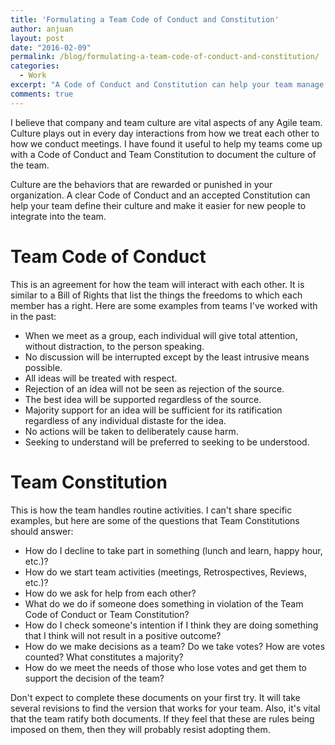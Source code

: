 ```yaml
---
title: 'Formulating a Team Code of Conduct and Constitution'
author: anjuan
layout: post
date: "2016-02-09"
permalink: /blog/formulating-a-team-code-of-conduct-and-constitution/
categories:
  - Work
excerpt: "A Code of Conduct and Constitution can help your team manage how they interact with each other and maintain their culture."
comments: true
---
```


I believe that company and team culture are vital aspects of any Agile team. Culture plays out in every day interactions from how we treat each other to how we conduct meetings. I have found it useful to help my teams come up with a Code of Conduct and Team Constitution to document the culture of the team.

Culture are the behaviors that are rewarded or punished in your organization. A clear Code of Conduct and an accepted Constitution can help your team define their culture and make it easier for new people to integrate into the team.

# Team Code of Conduct

This is an agreement for how the team will interact with each other. It is similar to a Bill of Rights that list the things the freedoms to which each member has a right.  Here are some examples from teams I've worked with in the past: 

* When we meet as a group, each individual will give total attention, without distraction, to the person speaking. 
* No discussion will be interrupted except by the least intrusive means possible.
* All ideas will be treated with respect.
* Rejection of an idea will not be seen as rejection of the source.
* The best idea will be supported regardless of the source.
* Majority support for an idea will be sufficient for its ratification regardless of any individual distaste for the idea.
* No actions will be taken to deliberately cause harm.
* Seeking to understand will be preferred to seeking to be understood.

# Team Constitution

This is how the team handles routine activities. I can't share specific examples, but here are some of the questions that Team Constitutions should answer:

* How do I decline to take part in something (lunch and learn, happy hour, etc.)?
* How do we start team activities (meetings, Retrospectives, Reviews, etc.)? 
* How do we ask for help from each other?
* What do we do if someone does something in violation of the Team Code of Conduct or Team Constitution?
* How do I check someone's intention if I think they are doing something that I think will not result in a positive outcome?
* How do we make decisions as a team? Do we take votes? How are votes counted? What constitutes a majority?
* How do we meet the needs of those who lose votes and get them to support the decision of the team?

Don't expect to complete these documents on your first try. It will take several revisions to find the version that works for your team. Also, it's vital that the team ratify both documents. If they feel that these are rules being imposed on them, then they will probably resist adopting them.
